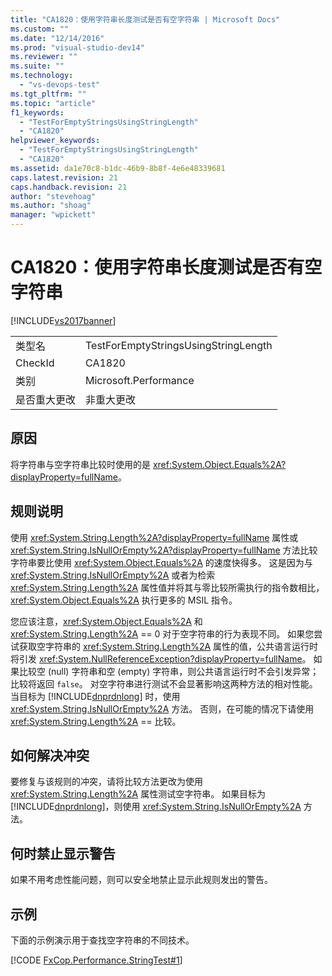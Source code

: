 ```yaml
---
title: "CA1820：使用字符串长度测试是否有空字符串 | Microsoft Docs"
ms.custom: ""
ms.date: "12/14/2016"
ms.prod: "visual-studio-dev14"
ms.reviewer: ""
ms.suite: ""
ms.technology: 
  - "vs-devops-test"
ms.tgt_pltfrm: ""
ms.topic: "article"
f1_keywords: 
  - "TestForEmptyStringsUsingStringLength"
  - "CA1820"
helpviewer_keywords: 
  - "TestForEmptyStringsUsingStringLength"
  - "CA1820"
ms.assetid: da1e70c8-b1dc-46b9-8b8f-4e6e48339681
caps.latest.revision: 21
caps.handback.revision: 21
author: "stevehoag"
ms.author: "shoag"
manager: "wpickett"
---
```

# CA1820：使用字符串长度测试是否有空字符串
[!INCLUDE[vs2017banner](../code-quality/includes/vs2017banner.md)]

|||  
|-|-|  
|类型名|TestForEmptyStringsUsingStringLength|  
|CheckId|CA1820|  
|类别|Microsoft.Performance|  
|是否重大更改|非重大更改|  
  
## 原因  
 将字符串与空字符串比较时使用的是 <xref:System.Object.Equals%2A?displayProperty=fullName>。  
  
## 规则说明  
 使用 <xref:System.String.Length%2A?displayProperty=fullName> 属性或 <xref:System.String.IsNullOrEmpty%2A?displayProperty=fullName> 方法比较字符串要比使用 <xref:System.Object.Equals%2A> 的速度快得多。  这是因为与 <xref:System.String.IsNullOrEmpty%2A> 或者为检索 <xref:System.String.Length%2A> 属性值并将其与零比较所需执行的指令数相比，<xref:System.Object.Equals%2A> 执行更多的 MSIL 指令。  
  
 您应该注意，<xref:System.Object.Equals%2A> 和 <xref:System.String.Length%2A> \=\= 0 对于空字符串的行为表现不同。  如果您尝试获取空字符串的 <xref:System.String.Length%2A> 属性的值，公共语言运行时将引发 <xref:System.NullReferenceException?displayProperty=fullName>。  如果比较空 \(null\) 字符串和空 \(empty\) 字符串，则公共语言运行时不会引发异常；比较将返回 `false`。  对空字符串进行测试不会显著影响这两种方法的相对性能。  当目标为 [!INCLUDE[dnprdnlong](../code-quality/includes/dnprdnlong_md.md)] 时，使用 <xref:System.String.IsNullOrEmpty%2A> 方法。  否则，在可能的情况下请使用 <xref:System.String.Length%2A> \=\= 比较。  
  
## 如何解决冲突  
 要修复与该规则的冲突，请将比较方法更改为使用 <xref:System.String.Length%2A> 属性测试空字符串。  如果目标为 [!INCLUDE[dnprdnlong](../code-quality/includes/dnprdnlong_md.md)]，则使用 <xref:System.String.IsNullOrEmpty%2A> 方法。  
  
## 何时禁止显示警告  
 如果不用考虑性能问题，则可以安全地禁止显示此规则发出的警告。  
  
## 示例  
 下面的示例演示用于查找空字符串的不同技术。  
  
 [!CODE [FxCop.Performance.StringTest#1](../CodeSnippet/VS_Snippets_CodeAnalysis/FxCop.Performance.StringTest#1)]
